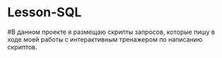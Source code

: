 # Lesson-SQL
#В данном проекте я размещаю скрипты запросов, которые пишу в ходе моей работы с интерактивным тренажером по написанию скриптов.
